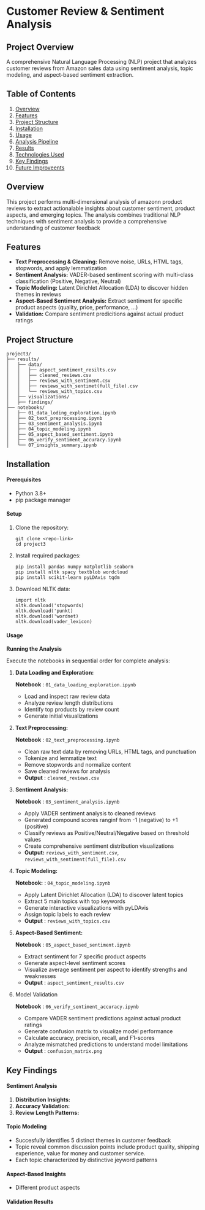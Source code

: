 # Customer Review & Sentiment Analysis

## Project Overview

A comprehensive Natural Language Processing (NLP) project that analyzes customer reviews from Amazon sales data using sentiment analysis, topic modeling, and aspect-based sentiment extraction.

## Table of Contents

1. [Overview](#overview)
2. [Features](#features)
3. [Project Structure ](#project-structure)
4. [Installation](#installation)
5. [Usage](#usage)
6. [Analysis Pipeline](#analysis-pipeline)
7. [Results](#results)
8. [Technologies Used ](#technologies-used)
9. [Key Findings](#key-findings)
10. [Future Improveents](#future-improvements)

## Overview

This project performs multi-dimensional analysis of amazonn product reviews to extract actionalable insights about customer sentiment, product aspects, and emerging topics. The analysis combines traditional NLP techniques with sentiment analysis to provide a comprehensive understanding of customer feedback

## Features

* **Text Preprocessing & Cleaning:** Remove noise, URLs, HTML tags, stopwords, and apply lemmatization
* **Sentiment Analysis:** VADER-based sentiment scoring with multi-class classification (Positive, Negative, Neutral)
* **Topic Modeling:** Latent Dirichlet Allocation (LDA) to discover hidden themes in reviews
* **Aspect-Based Sentiment Analysis:** Extract sentiment for specific product aspects (quality, price, performance, ...)
* **Validation:** Compare sentiment predicitions against actual product ratings

## Project Structure

```
project3/
├── results/
│   ├── data/  
│   │   ├── aspect_sentiment_resilts.csv 
│   │ 	├── cleaned_reviews.csv
│   │ 	├── reviews_with_sentiment.csv
│   │ 	├── reviews_with_sentimet(full_file).csv  
│   │   └── reviews_with_topics.csv
│   ├── visualizations/ 
│   ├── findings/ 
├── notebooks/
│   ├── 01_data_loding_exploration.ipynb
│   ├── 02_text_preprocessing.ipynb
│   ├── 03_sentiment_analysis.ipynb
│   ├── 04_topic_modeling.ipynb
│   ├── 05_aspect_based_sentiment.ipynb
│   ├── 06_verify_sentiment_accuracy.ipynb
│   └── 07_insights_summary.ipynb 

```

## Installation

#### Prerequisites

* Python 3.8+
* pip package manager

#### Setup

1. Clone the repository:

   ```
   git clone <repo-link>
   cd project3
   ```
2. Install required packages:

   ```
   pip install pandas numpy matplotlib seaborn
   pip install nltk spacy textblob wordcloud
   pip install scikit-learn pyLDAvis tqdm
   ```
3. Download NLTK data:

   ```
   import nltk
   nltk.download('stopwords)
   nltk.download('punkt)
   nltk.download('wordnet)
   nltk.download(vader_lexicon)
   ```

#### Usage

**Running the Analysis**

Execute the notebooks in sequential order for complete analysis:

1. **Data Loading and Exploration:**

   **Notebook** : `01_data_loading_exploration.ipynb`

   - Load and inspect raw review data
   - Analyze review length distributions
   - Identify top products by review count
   - Generate initial visualizations
2. **Text Preprocessing:**

   **Notebook** : `02_text_preprocessing.ipynb`

   * Clean raw text data by removing URLs, HTML tags, and punctuation
   * Tokenize and lemmatize text
   * Remove stopwords and normalize content
   * Save cleaned reviews for analysis
   * **Output** : `cleaned_reviews.csv`
3. **Sentiment Analysis:**

   **Notebook** : `03_sentiment_analysis.ipynb`

   - Apply VADER sentiment analysis to cleaned reviews
   - Generated compound scores ranginf from -1 (negative) to +1 (positive)
   - Classify reviews as Positive/Neutral/Negative based on threshold values
   - Create comprehensive sentiment distribution visualizations
   - **Output:** `reviews_with_sentiment.csv`, `reviews_with_sentiment(full_file).csv`
4. **Topic Modeling:**

   **Notebook:** : `04_topic_modeling.ipynb`

   - Apply Latent Dirichlet Allocation (LDA) to discover latent topics
   - Extract 5 main topics with top keywords
   - Generate interactive visualizations with pyLDAvis
   - Assign topic labels to each review
   - **Output** : `reviews_with_topics.csv`
5. **Aspect-Based Sentiment:**

   **Notebook** : `05_aspect_based_sentiment.ipynb`

   * Extract sentiment for 7 specific product aspects
   * Generate aspect-level sentiment scores
   * Visualize average sentiment per aspect to identify strengths and weaknesses
   * **Output** : `aspect_sentiment_results.csv`
6. Model Validation

   **Notebook** : `06_verify_sentiment_accuracy.ipynb`

   * Compare VADER sentiment predictions against actual product ratings
   * Generate confusion matrix to visualize model performance
   * Calculate accuracy, precision, recall, and F1-scores
   * Analyze mismatched predictions to understand model limitations
   * **Output** : `confusion_matrix.png `

## Key Findings 

#### Sentiment Analysis 

1. **Distribution Insights:**
2. **Accuracy Validation:**
3. **Review Length Patterns:**

#### Topic Modeling 

- Succesfully identifies 5 distinct themes in customer feedback
- Topic reveal common discussion points include product quality, shipping experience, value for money and customer service.
- Each topic characterized by distinctive jeyword patterns

#### Aspect-Based Insights

- Different product aspects

#### Validation Results
